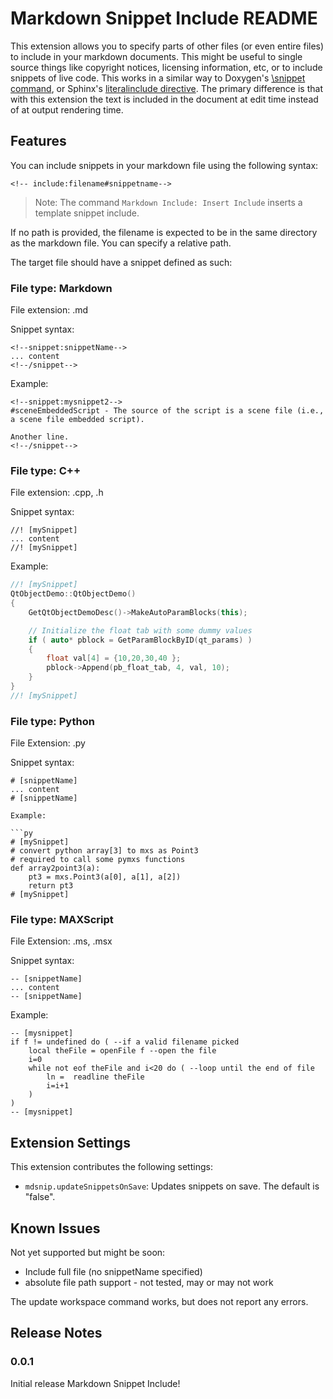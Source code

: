 # Markdown Snippet Include README

This extension allows you to specify parts of other files (or even entire files) to include in your markdown documents.  This might be useful to single source things like copyright notices, licensing information, etc, or to include snippets of live code.  This works in a similar way to Doxygen's [\\snippet command](https://www.doxygen.nl/manual/commands.html#cmdsnippet), or Sphinx's [literalinclude directive](https://chiplicity.readthedocs.io/en/latest/Using_Sphinx/ShowingCodeExamplesInSphinx.html#literalinclude-directive).  The primary difference is that with this extension the text is included in the document at edit time instead of at output rendering time.

## Features

You can include snippets in your markdown file using the following syntax:

```
<!-- include:filename#snippetname-->
```

> Note: The command `Markdown Include: Insert Include` inserts a template snippet include.

If no path is provided, the filename is expected to be in the same directory as the markdown file.  You can specify a relative path.

The target file should have a snippet defined as such:

### File type: Markdown

File extension: .md

Snippet syntax:
```
<!--snippet:snippetName-->
... content 
<!--/snippet-->
```

Example:
```
<!--snippet:mysnippet2-->
#sceneEmbeddedScript - The source of the script is a scene file (i.e., a scene file embedded script). 

Another line.
<!--/snippet-->
```

### File type: C++

File extension: .cpp, .h

Snippet syntax:

```
//! [mySnippet]
... content
//! [mySnippet]
```

Example:

```cpp
//! [mySnippet]
QtObjectDemo::QtObjectDemo() 
{
	GetQtObjectDemoDesc()->MakeAutoParamBlocks(this);

	// Initialize the float tab with some dummy values
	if ( auto* pblock = GetParamBlockByID(qt_params) )
	{
		float val[4] = {10,20,30,40 };
		pblock->Append(pb_float_tab, 4, val, 10);
	}
}
//! [mySnippet]
```

### File type: Python

File Extension: .py

Snippet syntax:

```
# [snippetName]
... content
# [snippetName]

Example:

```py
# [mySnippet]
# convert python array[3] to mxs as Point3
# required to call some pymxs functions
def array2point3(a):
    pt3 = mxs.Point3(a[0], a[1], a[2])
    return pt3
# [mySnippet]
```

### File type: MAXScript

File Extension: .ms, .msx

Snippet syntax:

```
-- [snippetName]
... content
-- [snippetName]
```

Example:

```
-- [mysnippet]
if f != undefined do ( --if a valid filename picked
    local theFile = openFile f --open the file
	i=0
    while not eof theFile and i<20 do ( --loop until the end of file
		ln =  readline theFile
		i=i+1
    )
)
-- [mysnippet]
```

## Extension Settings

This extension contributes the following settings:

* `mdsnip.updateSnippetsOnSave`: Updates snippets on save.  The default is "false".


## Known Issues

Not yet supported but might be soon:

- Include full file (no snippetName specified)
- absolute file path support - not tested, may or may not work

The update workspace command works, but does not report any errors.


## Release Notes


### 0.0.1

Initial release Markdown Snippet Include!





